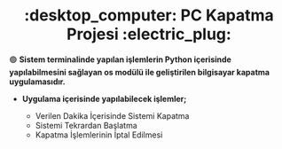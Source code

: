 


<h1 align = "center"> :desktop_computer:	 PC Kapatma Projesi :electric_plug:	 </h1>


:green_circle:	 **Sistem terminalinde yapılan işlemlerin Python içerisinde yapılabilmesini sağlayan os modülü ile geliştirilen bilgisayar kapatma uygulamasıdır.**

- **Uygulama içerisinde yapılabilecek işlemler;**

    <ul>
        <li>Verilen Dakika İçerisinde Sistemi Kapatma</li>
        <li>Sistemi Tekrardan Başlatma</li>
        <li>Kapatma İşlemlerinin İptal Edilmesi</li>

    </ul>
    
<br> </br>


